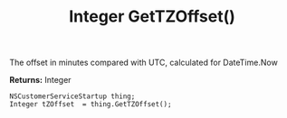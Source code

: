 ﻿---
uid: crmscript_ref_NSCustomerServiceStartup_GetTZOffset
title: Integer GetTZOffset()
intellisense: NSCustomerServiceStartup.GetTZOffset
keywords: NSCustomerServiceStartup, GetTZOffset
so.topic: reference
---

The offset in minutes compared with UTC, calculated for DateTime.Now

**Returns:** Integer


```crmscript
NSCustomerServiceStartup thing;
Integer tZOffset  = thing.GetTZOffset();
```


